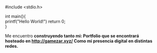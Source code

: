 #include <stdio.h>

int main(){  
printf("</strong>Hello World!") 
  return 0;  
}  

Me encuentro <strong>construyendo tanto mi:
  Portfolio que se encontrará hosteado en http://gamezar.xyz/ 
  Como mi presencia digital en distintas redes.

<!--
**gabrieladrianmezar/gabrieladrianmezar** is a ✨ _special_ ✨ repository because its `README.md` (this file) appears on your GitHub profile.

Here are some ideas to get you started:

- 🔭 I’m currently working on ...
- 🌱 I’m currently learning ...
- 👯 I’m looking to collaborate on ...
- 🤔 I’m looking for help with ...
- 💬 Ask me about ...
- 📫 How to reach me: ...
- 😄 Pronouns: ...
- ⚡ Fun fact: ...
-->
